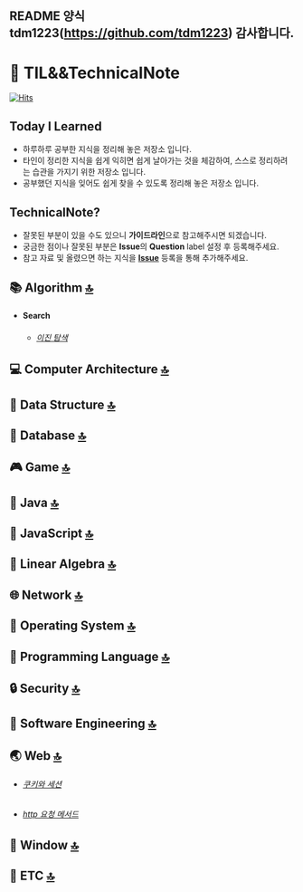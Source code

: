 <a id="top">

</a>

## README 양식 tdm1223(https://github.com/tdm1223) 감사합니다.

:book: TIL&&TechnicalNote
===
[![Hits](https://hits.seeyoufarm.com/api/count/incr/badge.svg?url=https%3A%2F%2Fgithub.com%2FEndki%2FTIL-TechNote%2F&count_bg=%2379C83D&title_bg=%23555555&icon=&icon_color=%23E7E7E7&title=hits&edge_flat=false)](https://hits.seeyoufarm.com)



## Today I Learned
- 하루하루 공부한 지식을 정리해 놓은 저장소 입니다.
- 타인이 정리한 지식을 쉽게 익히면 쉽게 날아가는 것을 체감하여, 스스로 정리하려는 습관을 가지기 위한 저장소 입니다.
- 공부했던 지식을 잊어도 쉽게 찾을 수 있도록 정리해 놓은 저장소 입니다.

## TechnicalNote?
- 잘못된 부분이 있을 수도 있으니 **가이드라인**으로 참고해주시면 되겠습니다.
- 궁금한 점이나 잘못된 부분은 **Issue**의 **Question** label 설정 후 등록해주세요.
- 참고 자료 및 올렸으면 하는 지식을 **[Issue](https://github.com/jobhope/TechnicalNote/issues)** 등록을 통해 추가해주세요.

## :books: Algorithm [:top:](#top)

- #### Search 

  - ###### [이진 탐색](https://github.com/Endki/TIL-TechNote/blob/main/algorithm/Search/%EC%9D%B4%EC%A7%84%20%ED%83%90%EC%83%89.md)

## :computer: Computer Architecture [:top:](#top)

## :evergreen_tree: Data Structure [:top:](#top)

## :floppy_disk: Database [:top:](#top)

## :video_game: Game [:top:](#top)

## :lips: Java [:top:](#top)

## :stars: JavaScript [:top:](#top)

## :1234: Linear Algebra [:top:](#top)

## :globe_with_meridians: Network [:top:](#top)

## :bus: Operating System [:top:](#top)

## :speech_balloon: Programming Language [:top:](#top)

## :lock: Security [:top:](#top)

## :hammer: Software Engineering [:top:](#top)

## :earth_asia: Web [:top:](#top)

- ###### [쿠키와 세션](https://github.com/Endki/TIL-TechNote/blob/main/web/Cookie%26Session.md)
- ###### [http 요청 메서드](https://github.com/Endki/TIL-TechNote/blob/main/web/HTTP_REQUEST_METHODS.md)

## :open_file_folder: Window [:top:](#top)

## :guitar: ETC [:top:](#top)


